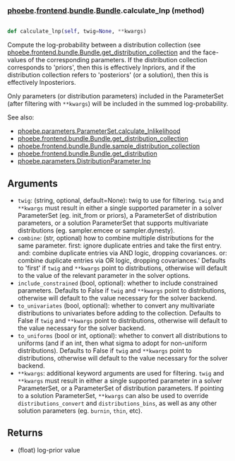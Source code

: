 ### [phoebe](phoebe.md).[frontend](phoebe.frontend.md).[bundle](phoebe.frontend.bundle.md).[Bundle](phoebe.frontend.bundle.Bundle.md).calculate_lnp (method)


```py

def calculate_lnp(self, twig=None, **kwargs)

```



Compute the log-probability between a distribution collection
(see [phoebe.frontend.bundle.Bundle.get_distribution_collection](phoebe.frontend.bundle.Bundle.get_distribution_collection.md)
and the face-values of the corresponding parameters.  If the
distribution collection corresponds to 'priors', then this is effectively
lnpriors, and if the distribution collection refers to 'posteriors'
(or a solution), then this is effectively lnposteriors.

Only parameters (or distribution parameters) included in the ParameterSet
(after filtering with `**kwargs`) will be included in the summed
log-probability.

See also:
* [phoebe.parameters.ParameterSet.calculate_lnlikelihood](phoebe.parameters.ParameterSet.calculate_lnlikelihood.md)
* [phoebe.frontend.bundle.Bundle.get_distribution_collection](phoebe.frontend.bundle.Bundle.get_distribution_collection.md)
* [phoebe.frontend.bundle.Bundle.sample_distribution_collection](phoebe.frontend.bundle.Bundle.sample_distribution_collection.md)
* [phoebe.frontend.bundle.Bundle.get_distribution](phoebe.frontend.bundle.Bundle.get_distribution.md)
* [phoebe.parameters.DistributionParameter.lnp](phoebe.parameters.DistributionParameter.lnp.md)

Arguments
-----------
* `twig`: (string, optional, default=None): twig to use for filtering.
    `twig` and `**kwargs` must result in either a single supported
    parameter in a solver ParameterSet (eg. init_from or priors),
    a ParameterSet of distribution parameters, or a solution ParameterSet
    that supports multivariate distributions (eg. sampler.emcee or sampler.dynesty).
* `combine`: (str, optional) how to combine multiple distributions for the same parameter.
    first: ignore duplicate entries and take the first entry.
    and: combine duplicate entries via AND logic, dropping covariances.
    or: combine duplicate entries via OR logic, dropping covariances.'
    Defaults to 'first' if `twig` and `**kwargs` point to distributions,
    otherwise will default to the value of the relevant parameter in the
    solver options.
* `include_constrained` (bool, optional): whether to
    include constrained parameters.  Defaults to False if `twig` and
    `**kwargs` point to distributions, otherwise will default to the
    value necessary for the solver backend.
* `to_univariates` (bool, optional): whether to convert any multivariate
    distributions to univariates before adding to the collection.  Defaults
    to False if `twig` and `**kwargs` point to distributions, otherwise
    will default to the value necessary for the solver backend.
* `to_uniforms` (bool or int, optional): whether to convert all distributions
    to uniforms (and if an int, then what sigma to adopt for non-uniform
    distributions).  Defaults to False if `twig` and `**kwargs` point to
    distributions, otherwise will default to the value necessary for the
    solver backend.
* `**kwargs`: additional keyword arguments are used for filtering.
    `twig` and `**kwargs` must result in either a single supported
    parameter in a solver ParameterSet, or a ParameterSet of distribution
    parameters.  If pointing to a solution ParameterSet, `**kwargs` can
    also be used to override `distributions_convert` and `distributions_bins`,
    as well as any other solution parameters (eg. `burnin`, `thin`, etc).


Returns
-----------
* (float) log-prior value


